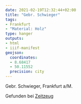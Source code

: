 ```yaml
---
date: 2021-02-19T12:32:44+02:00
title: "Gebr. Schwieger"
tags:
- Frankfurt
- "Material: Holz"
type: hanger
outputs:
- html
- iiif-manifest
geojson:
  coordinates:
  - 8.68417
  - 50.11552
  precision: city
---
```

Gebr. Schwieger, Frankfurt a/M.

<div class="source">Gefunden bei <a href="http://www.zeitzeug.de/">Zeitzeug</a></div>
